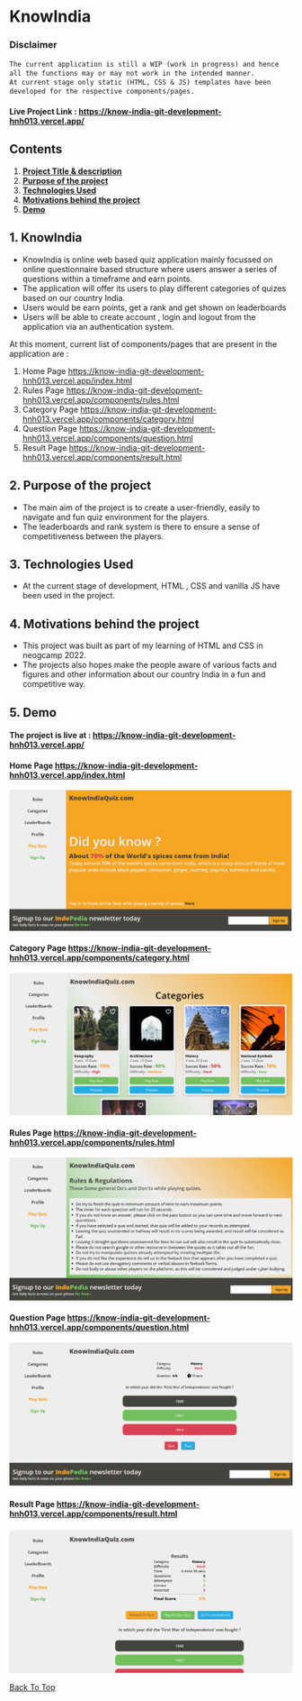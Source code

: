 # KnowIndia<a name="top"></a>

### Disclaimer

```
The current application is still a WIP (work in progress) and hence all the functions may or may not work in the intended manner.
At current stage only static (HTML, CSS & JS) templates have been developed for the respective components/pages.  
```

#### Live Project Link : https://know-india-git-development-hnh013.vercel.app/

## Contents

1. **[Project Title & description](#knowIndia)**
2. **[Purpose of the project](#purpose-of-the-project)**
3. **[Technologies Used](#technologies-used)**
4. **[Motivations behind the project](#motivations-behind-the-project)**
5. **[Demo](#demo)**

## 1. KnowIndia<a name="knowIndia"></a>
* KnowIndia is online web based quiz application mainly focussed on online questionnaire based structure where users answer a series of questions within a timeframe and earn points.
* The application will offer its users to play different categories of quizes based on our country India.   
* Users would be earn points, get a rank and get shown on leaderboards
* Users will be able to create account , login and logout from the application via an authentication system.

At this moment, current list of components/pages that are present in the application are :

1. Home Page https://know-india-git-development-hnh013.vercel.app/index.html
2. Rules Page https://know-india-git-development-hnh013.vercel.app/components/rules.html
3. Category Page https://know-india-git-development-hnh013.vercel.app/components/category.html
4. Question Page https://know-india-git-development-hnh013.vercel.app/components/question.html
5. Result Page https://know-india-git-development-hnh013.vercel.app/components/result.html

## 2. Purpose of the project<a name="purpose-of-the-project"></a>
* The main aim of the project is to create a user-friendly, easily to navigate and fun quiz environment for the players.
* The leaderboards and rank system is there to ensure a sense of competitiveness between the players. 

## 3. Technologies Used<a name="technologies-used"></a>
* At the current stage of development, HTML , CSS and vanilla JS have been used in the project.

## 4. Motivations behind the project<a name="motivations-behind-the-project"></a>
* This project was built as part of my learning of HTML and CSS in neogcamp 2022.
* The projects also hopes make the people aware of various facts and figures and other information about our country India in a fun and competitive way.

## 5. Demo<a name="demo"></a>

#### The project is live at : https://know-india-git-development-hnh013.vercel.app/

#### Home Page https://know-india-git-development-hnh013.vercel.app/index.html
![home page](./images/demo_home.png)

#### Category Page  https://know-india-git-development-hnh013.vercel.app/components/category.html
![category page](./images/demo_category.png)

#### Rules Page  https://know-india-git-development-hnh013.vercel.app/components/rules.html
![rules page](./images/demo_rules.png)

#### Question Page  https://know-india-git-development-hnh013.vercel.app/components/question.html
![question page](./images/demo_question.png)

#### Result Page  https://know-india-git-development-hnh013.vercel.app/components/result.html
![result page](./images/demo_result.png)

[Back To Top](#top)

